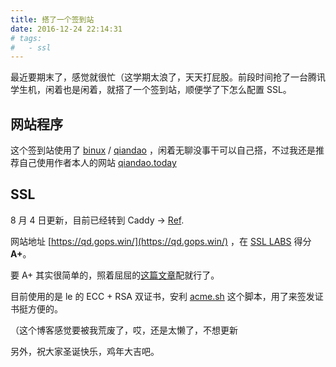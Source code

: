 ```yaml
---
title: 搭了一个签到站
date: 2016-12-24 22:14:31
# tags:
#   - ssl
---
```


最近要期末了，感觉就很忙（这学期太浪了，天天打屁股。前段时间抢了一台腾讯学生机，闲着也是闲着，就搭了一个签到站，顺便学了下怎么配置 SSL。<!--more-->

## 网站程序

这个签到站使用了 [binux](https://github.com/binux) / [qiandao](https://github.com/binux/qiandao) ，闲着无聊没事干可以自己搭，不过我还是推荐自己使用作者本人的网站 [qiandao.today](https://qiandao.today/)

## SSL

8 月 4 日更新，目前已经转到 Caddy -> [Ref](/caddy-tutorial-for-debian/).

网站地址 [https://qd.gops.win/](https://qd.gops.win/) ，在 [SSL LABS](https://www.ssllabs.com/ssltest/analyze.html?d=qd.gops.win) 得分 **A+**。

要 A+ 其实很简单的，照着屈屈的[这篇文章](https://imququ.com/post/my-nginx-conf.html)配就行了。

目前使用的是 le 的 ECC + RSA 双证书，安利 [acme.sh](https://github.com/Neilpang/acme.sh) 这个脚本，用了来签发证书挺方便的。

（这个博客感觉要被我荒废了，哎，还是太懒了，不想更新

另外，祝大家圣诞快乐，鸡年大吉吧。
